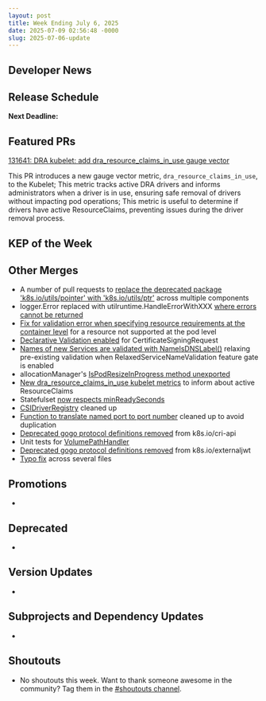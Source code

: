 ```yaml
---
layout: post
title: Week Ending July 6, 2025
date: 2025-07-09 02:56:48 -0000
slug: 2025-07-06-update
---
```


## Developer News


## Release Schedule

**Next Deadline:**


## Featured PRs

[131641: DRA kubelet: add dra_resource_claims_in_use gauge vector](https://github.com/kubernetes/kubernetes/pull/131641)

This PR introduces a new gauge vector metric, `dra_resource_claims_in_use`, to the Kubelet; This metric tracks active DRA drivers and informs administrators when a driver is in use, ensuring safe removal of drivers without impacting pod operations; This metric is useful to determine if drivers have active ResourceClaims, preventing issues during the driver removal process.

## KEP of the Week


## Other Merges

* A number of pull requests to [replace the deprecated package 'k8s.io/utils/pointer' with 'k8s.io/utils/ptr'](https://github.com/kubernetes/kubernetes/pulls?q=ptr+is%3Apr+merged%3A%3E2025-07-03+label%3Arelease-note%2Crelease-note-action-required%2C%22kind%2Fdeprecation%22%2C%22kind%2Ffeature%22%2C%22kind%2Fapi-change%22%2C%22size%2Fxl%22%2C%22size%2Fl%22+) across multiple components
* logger.Error replaced with utilruntime.HandleErrorWithXXX [where errors cannot be returned](https://github.com/kubernetes/kubernetes/pull/132717)
* [Fix for validation error when specifying resource requirements at the container level](https://github.com/kubernetes/kubernetes/pull/132551) for a resource not supported at the pod level
* [Declarative Validation enabled](https://github.com/kubernetes/kubernetes/pull/132361) for CertificateSigningRequest
* [Names of new Services are validated with NameIsDNSLabel()](https://github.com/kubernetes/kubernetes/pull/132339) relaxing pre-existing validation when RelaxedServiceNameValidation feature gate is enabled
* allocationManager's [IsPodResizeInProgress method unexported](https://github.com/kubernetes/kubernetes/pull/132064)
* [New dra_resource_claims_in_use kubelet metrics](https://github.com/kubernetes/kubernetes/pull/131641) to inform about active ResourceClaims
* Statefulset [now respects minReadySeconds](https://github.com/kubernetes/kubernetes/pull/130909)
* [CSIDriverRegistry](https://github.com/kubernetes/kubernetes/pull/130230) cleaned up
* [Function to translate named port to port number](https://github.com/kubernetes/kubernetes/pull/129785) cleaned up to avoid duplication
* [Deprecated gogo protocol definitions removed](https://github.com/kubernetes/kubernetes/pull/128653) from k8s.io/cri-api
* Unit tests for [VolumePathHandler](https://github.com/kubernetes/kubernetes/pull/128429)
* [Deprecated gogo protocol definitions removed](https://github.com/kubernetes/kubernetes/pull/132772) from k8s.io/externaljwt
* [Typo fix](https://github.com/kubernetes/kubernetes/pull/132792) across several files

## Promotions

*

## Deprecated

*

## Version Updates

*

## Subprojects and Dependency Updates

*

## Shoutouts

* No shoutouts this week.  Want to thank someone awesome in the community?  Tag them in the [#shoutouts channel](https://kubernetes.slack.com/archives/C92G08FGD).
